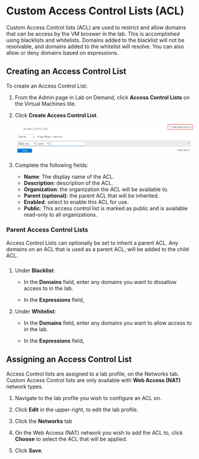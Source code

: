 # Custom Access Control Lists (ACL)

Custom Access Control lists (ACL) are used to restrict and allow domains that can be access by the VM broswer in the lab. This is accomplished using blacklists and whitelists. Domains added to the blacklist will not be resolvable, and domains added to the whitelist will resolve. You can also allow or deny domains based on  expressions. 

<!--
![](images/blacklist-and-whitelist-fields.png)
-->
## Creating an Access Control List

To create an Access Control List:

1. From the Admin page in Lab on Demand, click **Access Control Lists** on the Virtual Machines tile.  

1. Click **Create Access Control List**.

    ![](images/create-access-control-list.png)

1. Complete the following fields:

    - **Name**: The display name of the ACL.
    - **Description**: description of the ACL.
    - **Organization**: the organization the ACL will be available to.
    - **Parent (optional)**: the parent ACL that will be inherited. 
    - **Enabled**: select to enable this ACL for use. 
    - **Public**: This access control list is marked as public and is available read-only to all organizations.

### Parent Access Control Lists

Access Control Lists can optionally be set to inherit a parent ACL. Any domains on an ACL that is used as a parent ACL, will be added to the child ACL. 

### 

1. Under **Blacklist**:
    - In the **Domains** field, enter any domains you want to dissallow access to in the lab. 

    - In the **Expressions** field, 

1. Under **Whitelist**:
      - In the **Domains** field, enter any domains you want to allow access to in the lab. 

    - In the **Expressions** field,

## Assigning an Access Control List

Access Control lists are assigned to a lab profile, on the Networks tab. Custom Access Control lists are only available with **Web Access (NAT)** network types.

1. Navigate to the lab profile you wish to configure an ACL on. 

1. Click **Edit** in the upper-right, to edit the lab profile. 

1. Click the **Networks** tab

1. On the Web Access (NAT) network you wish to add the ACL to, click **Choose** to select the ACL that will be applied.

1. Click **Save**. 


